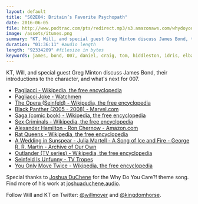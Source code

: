 ```yaml
---
layout: default
title: "S02E04: Britain’s Favorite Psychopath"
date: 2016-06-05
file: http://www.podtrac.com/pts/redirect.mp3/s3.amazonaws.com/whydoyoucare.fm/Why+Do+You+Care+-+S02E04.mp3
image: /assets/itunes.png
summary: "KT, Will, and special guest Greg Minton discuss James Bond, their introductions to the character, and what's next for 007."
duration: "01:36:11" #audio length
length: "92334209" #filesize in bytes
keywords: james, bond, 007, daniel, craig, tom, hiddleston, idris, elba, emilia, clarke, tom, hardy, sean, connery
---
```


KT, Will, and special guest Greg Minton discuss James Bond, their introductions to the character, and what's next for 007. 

<ul>
  <li><a href="https://en.wikipedia.org/wiki/Pagliacci">Pagliacci - Wikipedia, the free encyclopedia</a></li>
  <li><a href="http://f.cl.ly/items/3N183w3M1A1v463w1w2z/">Pagliacci Joke - Watchmen</a></li>
  <li><a href="https://en.wikipedia.org/wiki/The_Opera_(Seinfeld)">The Opera (Seinfeld) - Wikipedia, the free encyclopedia</a></li>
  <li><a href="http://marvel.com/comics/series/784/black_panther_2005_-_2008">Black Panther (2005 - 2008) - Marvel.com</a></li>
  <li><a href="https://en.wikipedia.org/wiki/Saga_(comic_book)">Saga (comic book) - Wikipedia, the free encyclopedia</a></li>
  <li><a href="view-source:https://en.wikipedia.org/wiki/Sex_Criminals">Sex Criminals - Wikipedia, the free encyclopedia</a></li>
  <li><a href="http://www.amazon.com/Alexander-Hamilton-Ron-Chernow/dp/0143034758?ie=UTF8&*Version*=1&*entries*=0">Alexander Hamilton - Ron Chernow - Amazon.com</a></li>
  <li><a href="https://en.wikipedia.org/wiki/Rat_Queens">Rat Queens - Wikipedia, the free encyclopedia</a></li>
  <li><a href="http://archiveofourown.org/works/4903933?view_full_work=true">A Wedding in Sunspear - Julia Martell - A Song of Ice and Fire - George R. R. Martin - Archive of Our Own</a></li>
  <li><a href="https://en.wikipedia.org/wiki/Outlander_(TV_series)">Outlander (TV series) - Wikipedia, the free encyclopedia</a></li>
  <li><a href="http://tvtropes.org/pmwiki/pmwiki.php/Main/SeinfeldIsUnfunny">Seinfeld Is Unfunny - TV Tropes</a></li>
  <li><a href="https://en.wikipedia.org/wiki/You_Only_Move_Twice">You Only Move Twice - Wikipedia, the free encyclopedia</a></li>
</ul>


Special thanks to [Joshua DuChene](http://joshuaduchene.audio) for the Why Do You Care?! theme song. Find more of his work at [joshuaduchene.audio](http://joshuaduchene.audio).

Follow Will and KT on Twitter: [@willmoyer](https://twitter.com/willmoyer) and [@kingdomhorse](https://twitter.com/kingdomhorse).